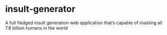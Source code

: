 # insult-generator
A full fledged insult generation web application that’s capable of roasting all 7.8 billion humans in the world
